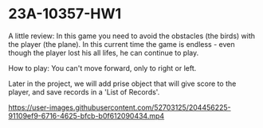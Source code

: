 # 23A-10357-HW1

A little review:
In this game you need to avoid the obstacles (the birds) with the player (the plane).
In this current time the game is endless - even though the player lost his all lifes, he can continue to play.

How to play: 
You can't move forward, only to right or left.

Later in the project, we will add prise object that will give score to the player, and save records in a 'List of Records'.



https://user-images.githubusercontent.com/52703125/204456225-91109ef9-6716-4625-bfcb-b0f612090434.mp4

